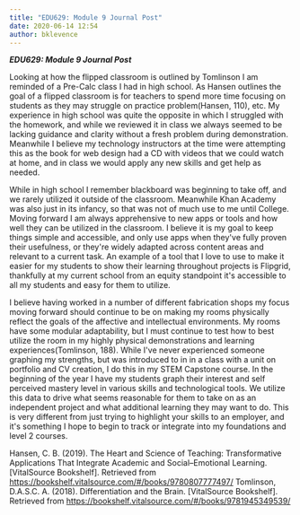 ```yaml
---
title: "EDU629: Module 9 Journal Post"
date: 2020-06-14 12:54
author: bklevence
---
```


***EDU629: Module 9 Journal Post***



Looking at how the flipped classroom is outlined by Tomlinson I am reminded of a Pre-Calc class I had in high school. As Hansen outlines the goal of a flipped classroom is for teachers to spend more time focusing on students as they may struggle on practice problem(Hansen, 110), etc. My experience in high school was quite the opposite in which I struggled with the homework, and while we reviewed it in class we always seemed to be lacking guidance and clarity without a fresh problem during demonstration. Meanwhile I believe my technology instructors at the time were attempting this as the book for web design had a CD with videos that we could watch at home, and in class we would apply any new skills and get help as needed.

While in high school I remember blackboard was beginning to take off, and we rarely utilized it outside of the classroom. Meanwhile Khan Academy was also just in its infancy, so that was not of much use to me until College. Moving forward I am always apprehensive to new apps or tools and how well they can be utilized in the classroom. I believe it is my goal to keep things simple and accessible, and only use apps when they've fully proven their usefulness, or they're widely adapted across content areas and relevant to a current task. An example of a tool that I love to use to make it easier for my students to show their learning throughout projects is Flipgrid, thankfully at my current school from an equity standpoint it's accessible to all my students and easy for them to utilize.

I believe having worked in a number of different fabrication shops my focus moving forward should continue to be on making my rooms physically reflect the goals of the affective and intellectual environments. My rooms have some modular adaptability, but I must continue to test how to best utilize the room in my highly physical demonstrations and learning experiences(Tomlinson, 188). While I've never experienced someone graphing my strengths, but was introduced to in in a class with a unit on portfolio and CV creation, I do this in my STEM Capstone course. In the beginning of the year I have my students graph their interest and self perceived mastery level in various skills and technological tools. We utilize this data to drive what seems reasonable for them to take on as an independent project and what additional learning they may want to do. This is very different from just trying to highlight your skills to an employer, and it's something I hope to begin to track or integrate into my foundations and level 2 courses.


Hansen, C. B. (2019). The Heart and Science of Teaching: Transformative Applications That Integrate Academic and Social–Emotional Learning. [VitalSource Bookshelf]. Retrieved from https://bookshelf.vitalsource.com/#/books/9780807777497/
Tomlinson, D.A.S.C. A. (2018). Differentiation and the Brain. [VitalSource Bookshelf]. Retrieved from https://bookshelf.vitalsource.com/#/books/9781945349539/

